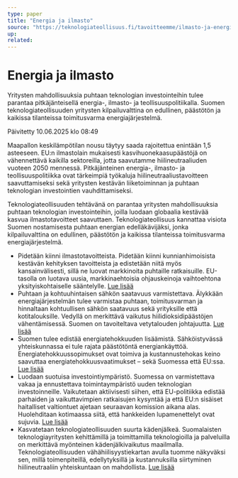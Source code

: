 ```yaml
---
type: paper
title: "Energia ja ilmasto"
source: "https://teknologiateollisuus.fi/tavoitteemme/ilmasto-ja-energia/"
up:
related:
---
```


# Energia ja ilmasto

Yritysten mahdollisuuksia puhtaan teknologian investointeihin tulee parantaa pitkäjänteisellä energia-, ilmasto- ja teollisuuspolitiikalla. Suomen teknologiateollisuuden yritysten kilpailuvalttina on edullinen, päästötön ja kaikissa tilanteissa toimitusvarma energiajärjestelmä.

Päivitetty 10.06.2025 klo 08:49

Maapallon keskilämpötilan nousu täytyy saada rajoitettua enintään 1,5 asteeseen. EU:n ilmastolain mukaisesti kasvihuonekaasupäästöjä on vähennettävä kaikilla sektoreilla, jotta saavutamme hiilineutraaliuden vuoteen 2050 mennessä. Pitkäjänteinen energia-, ilmasto- ja teollisuuspolitiikka ovat tärkeimpiä työkaluja hiilineutraaliustavoitteen saavuttamiseksi sekä yritysten kestävän liiketoiminnan ja puhtaan teknologian investointien vauhdittamiseksi.

Teknologiateollisuuden tehtävänä on parantaa yritysten mahdollisuuksia puhtaan teknologian investointeihin, joilla luodaan globaalia kestävää kasvua ilmastotavoitteet saavuttaen. Teknologiateollisuus kannattaa visiota Suomen nostamisesta puhtaan energian edelläkävijäksi, jonka kilpailuvalttina on edullinen, päästötön ja kaikissa tilanteissa toimitusvarma energiajärjestelmä.

- Pidetään kiinni ilmastotavoitteista. Pidetään kiinni kunnianhimoisista kestävän kehityksen tavoitteista ja edistetään niitä myös kansainvälisesti, sillä ne luovat markkinoita puhtaille ratkaisuille. EU-tasolla on luotava uusia, markkinaehtoisia ohjauskeinoja vaihtoehtona yksityiskohtaiselle sääntelylle. [Lue lisää](https://teknologiateollisuus.fi/tavoitteemme/ilmasto-ja-energia/ilmasto-ja-energiapolitiikka/)
- Puhtaan ja kohtuuhintaisen sähkön saatavuus varmistettava. Älykkään energiajärjestelmän tulee varmistaa puhtaan, toimitusvarman ja hinnaltaan kohtuullisen sähkön saatavuus sekä yrityksille että kotitalouksille. Vedyllä on merkittävä vaikutus hiilidioksidipäästöjen vähentämisessä. Suomen on tavoiteltava vetytalouden johtajuutta. [Lue lisää](https://teknologiateollisuus.fi/tavoitteemme/ilmasto-ja-energia/vetytalous/)
- Suomen tulee edistää energiatehokkuuden lisäämistä. Sähköistyvässä yhteiskunnassa ei tule rajata päästötöntä energiankäyttöä. Energiatehokkuussopimukset ovat toimiva ja kustannustehokas keino saavuttaa energiatehokkuusvaatimukset – sekä Suomessa että EU:ssa. [Lue lisää](https://teknologiateollisuus.fi/tavoitteemme/ilmasto-ja-energia/energiatehokkuus/)
- Luodaan suotuisa investointiympäristö. Suomessa on varmistettava vakaa ja ennustettava toimintaympäristö uuden teknologian investoinneille. Vaikutetaan aktiivisesti siihen, että EU-politiikka edistää parhaiden ja vaikuttavimpien ratkaisujen kysyntää ja että EU:n sisäiset haitalliset valtiontuet ajetaan seuraavan komission aikana alas. Huolehditaan kotimaassa siitä, että hankkeiden lupamenettelyt ovat sujuvia. [Lue lisää](https://teknologiateollisuus.fi/tavoitteemme/investoinnit/investointiymparisto/)
- Kasvatetaan teknologiateollisuuden suurta kädenjälkeä. Suomalaisten teknologiayritysten kehittämillä ja toimittamilla teknologioilla ja palveluilla on merkittävä myönteinen kädenjälkivaikutus maailmalla. Teknologiateollisuuden vähähiilisyystiekartan avulla tuomme näkyväksi sen, millä toimenpiteillä, edellytyksillä ja kustannuksilla siirtyminen hiilineutraaliin yhteiskuntaan on mahdollista. [Lue lisää](https://teknologiateollisuus.fi/tavoitteemme/ilmasto-ja-energia/ilmastokadenjalki/)